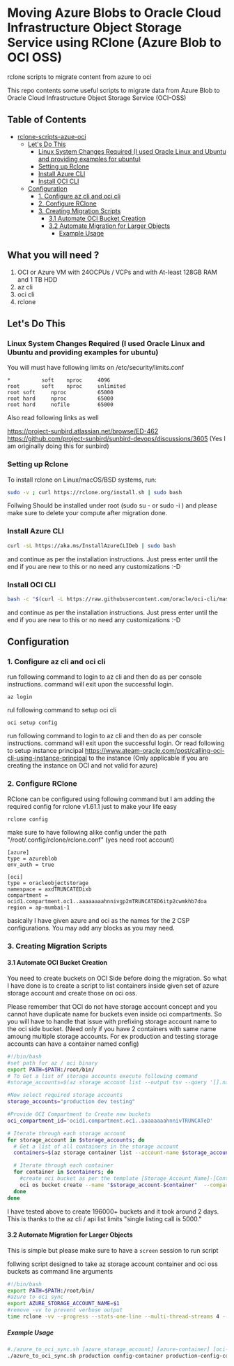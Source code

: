 # Moving Azure Blobs to Oracle Cloud Infrastructure Object Storage Service using RClone (Azure Blob to OCI OSS)
rclone scripts to migrate content from azure to oci

This repo contents some useful scripts to migrate data from Azure Blob to Oracle Cloud Infrastructure Object Storage Service (OCI-OSS)

## Table of Contents 

- [rclone-scripts-azue-oci](#rclone-scripts-azue-oci)
  * [Let's Do This](#let-s-do-this)
    + [Linux System Changes Required (I used Oracle Linux and Ubuntu and providing examples for ubuntu)](#linux-system-changes-required--i-used-oracle-linux-and-ubuntu-and-providing-examples-for-ubuntu-)
    + [Setting up Rclone](#setting-up-rclone)
    + [Install Azure CLI](#install-azure-cli)
    + [Install OCI CLI](#install-oci-cli)
  * [Configuration](#configuration)
    + [1. Configure az cli and oci cli](#1-configure-az-cli-and-oci-cli)
    + [2. Configure RClone](#2-configure-rclone)
    + [3. Creating Migration Scripts](#3-creating-migration-scripts)
      - [3.1 Automate OCI Bucket Creation](#31-automate-oci-bucket-creation)
      - [3.2 Automate Migration for Larger Objects](#32-automate-migration-for-larger-objects)
        * [Example Usage](#example-usage)

## What you will need ?

1. OCI or Azure VM with 24OCPUs / VCPs and with At-least 128GB RAM and 1 TB HDD
2. az cli
3. oci cli
4. rclone

## Let's Do This

### Linux System Changes Required (I used Oracle Linux and Ubuntu and providing examples for ubuntu)

You will must have following limits on /etc/security/limits.conf

```
*          soft    nproc     4096
root       soft    nproc     unlimited
root soft     nproc          65000    
root hard     nproc          65000   
root hard     nofile         65000
```

Also read following links as well

https://project-sunbird.atlassian.net/browse/ED-462
https://github.com/project-sunbird/sunbird-devops/discussions/3605
(Yes I am originally doing this for sunbird)

### Setting up Rclone 

To install rclone on Linux/macOS/BSD systems, run:

```bash
sudo -v ; curl https://rclone.org/install.sh | sudo bash
```

Follwing Should be installed under root (sudo su - or sudo -i ) and please make sure to delete your compute after migration done.

### Install Azure CLI

```bash
curl -sL https://aka.ms/InstallAzureCLIDeb | sudo bash
```
and continue as per the installation instructions. Just press enter until the end if you are new to this or no need any customizations :-D

### Install OCI CLI

```bash
bash -c "$(curl -L https://raw.githubusercontent.com/oracle/oci-cli/master/scripts/install/install.sh)"
```
and continue as per the installation instructions. Just press enter until the end if you are new to this or no need any customizations :-D

## Configuration

### 1. Configure az cli and oci cli

run following command to login to az cli and then do as per console instructions. command will exit upon the successful login. 

```
az login
```

rul following command to setup oci cli

```
oci setup config
```

run following command to login to az cli and then do as per console instructions. command will exit upon the successful login. Or read following to setup instance principal https://www.ateam-oracle.com/post/calling-oci-cli-using-instance-principal to the instance (Only applicable if you are creating the instance on OCI and not valid for azure)


### 2. Configure RClone

RClone can be configured using following command but I am adding the required config for rclone v1.61.1 just to make your life easy

```
rclone config
```

make sure to have following alike config under the path "/root/.config/rclone/rclone.conf" (yes need root account)

```vim
[azure]
type = azureblob
env_auth = true

[oci]
type = oracleobjectstorage
namespace = axdTRUNCATEDixb
compartment = ocid1.compartment.oc1..aaaaaaaahnnivgp2mTRUNCATED6itp2cwmkhb7doa
region = ap-mumbai-1
```
basically I have given azure and oci as the names for the 2 CSP configurations. You may add any blocks as you may need.

### 3. Creating Migration Scripts

#### 3.1 Automate OCI Bucket Creation

You need to create buckets on OCI Side before doing the migration. So what I have done is to create a script to list containers inside given set of azure storage account and create those on oci oss.

Please remember that OCI do not have storage account concept and you cannot have duplicate name for buckets even inside oci compartments. So you will have to handle that issue with prefixing storage account name to the oci side bucket. (Need only if you have 2 containers with same name amoung multiple storage accounts. For ex production and testing storage accounts can have a container named config)

```bash
#!/bin/bash
#set path for az / oci binary
export PATH=$PATH:/root/bin/
# To Get a list of storage accounts execute following command 
#storage_accounts=$(az storage account list --output tsv --query '[].name')

#Now select required storage accounts 
storage_accounts="production dev testing"

#Provide OCI Compartment to Create new buckets
oci_compartment_id='ocid1.compartment.oc1..aaaaaaaahnnivTRUNCATeD'

# Iterate through each storage account
for storage_account in $storage_accounts; do
  # Get a list of all containers in the storage account
  containers=$(az storage container list --account-name $storage_account --num-results "*" --output tsv --query '[].name')

  # Iterate through each container
  for container in $containers; do
    #create oci bucket as per the template [Storage_Account_Name]-[Container_Name]
    oci os bucket create --name "$storage_account-$container"  --compartment-id $oci_compartment_id 2>&1 >> oci_os_creation.log
  done
done
```

I have tested above to create 196000+ buckets and it took around 2 days. This is thanks to the az cli / api list limits "single listing call is 5000."

#### 3.2 Automate Migration for Larger Objects

This is simple but please make sure to have a `screen` session to run script

follwing script designed to take az storage account container and oci oss buckets as command line arguments 


```bash
#!/bin/bash
export PATH=$PATH:/root/bin/
#azure to oci sync 
export AZURE_STORAGE_ACCOUNT_NAME=$1
#remove -vv to prevent verbose output
time rclone -vv --progress --stats-one-line --multi-thread-streams 4 --transfers 50000 --buffer-size 2048Mi --azureblob-chunk-size 100Mi --azureblob-list-chunk 5000 --max-stats-groups 50000 --oos-chunk-size 100Mi --oos-upload-concurrency  50000 --retries 3 --checkers 8 --size-only sync azure:$2 oci:$3
```

##### Example Usage

```bash
#./azure_to_oci_sync.sh [azure_storage_account] [azure-container] [oci-bucket-name]
./azure_to_oci_sync.sh production config-container production-config-container
```

